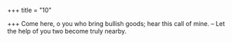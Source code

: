 +++
title = "10"

+++
Come here, o you who bring bullish goods; hear this call of mine. – Let the help of you two become truly nearby.